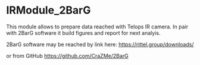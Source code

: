 # IRModule_2BarG

This module allows to prepare data reached with Telops IR camera.
In pair with 2BarG software it build figures and report for next analyis.

2BarG software may be reached by link here:
https://rittel.group/downloads/

or from GitHub
https://github.com/CraZMe/2BarG
